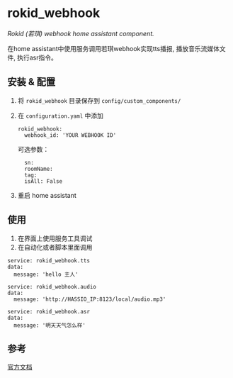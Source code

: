 # rokid_webhook

 _Rokid (若琪) webhook home assistant component._ 

 在home assistant中使用服务调用若琪webhook实现tts播报, 播放音乐流媒体文件, 执行asr指令。

## 安装 & 配置

 1. 将 `rokid_webhook` 目录保存到 `config/custom_components/`
 2. 在 `configuration.yaml` 中添加 
    ```
    rokid_webhook:  
      webhook_id: 'YOUR WEBHOOK ID'  
    ```
    
    可选参数：    
    ```
      sn:   
      roomName:  
      tag:  
      isAll: False  
    ```
 3. 重启 home assistant

## 使用
 1. 在界面上使用服务工具调试
 2. 在自动化或者脚本里面调用
 
```
service: rokid_webhook.tts
data:
  message: 'hello 主人'

service: rokid_webhook.audio
data:
  message: 'http://HASSIO_IP:8123/local/audio.mp3'

service: rokid_webhook.asr
data:
  message: '明天天气怎么样'
```

## 参考
  [官方文档](https://developer.rokid.com/docs/rokid-homebase-docs/webhook/)



